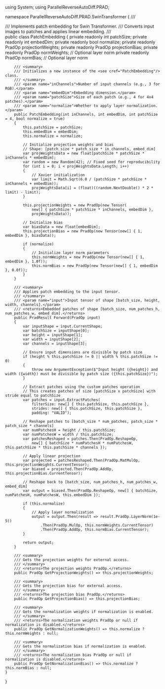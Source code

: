 ﻿using System;
using ParallelReverseAutoDiff.PRAD;

namespace ParallelReverseAutoDiff.PRAD.SwinTransformer
{
    /// <summary>
    /// Implements patch embedding for Swin Transformer.
    /// Converts input images to patches and applies linear embedding.
    /// </summary>
    public class PatchEmbedding
    {
        private readonly int patchSize;
        private readonly int embedDim;
        private readonly bool normalize;
        private readonly PradOp projectionWeights;
        private readonly PradOp projectionBias;
        private readonly PradOp normWeights; // Optional layer norm
        private readonly PradOp normBias;    // Optional layer norm

        /// <summary>
        /// Initializes a new instance of the <see cref="PatchEmbedding"/> class.
        /// </summary>
        /// <param name="inChannels">Number of input channels (e.g., 3 for RGB).</param>
        /// <param name="embedDim">Embedding dimension.</param>
        /// <param name="patchSize">Size of each patch (e.g., 4 for 4x4 patches).</param>
        /// <param name="normalize">Whether to apply layer normalization.</param>
        public PatchEmbedding(int inChannels, int embedDim, int patchSize = 4, bool normalize = true)
        {
            this.patchSize = patchSize;
            this.embedDim = embedDim;
            this.normalize = normalize;

            // Initialize projection weights and bias
            // Shape: [patch_size * patch_size * in_channels, embed_dim]
            var projWeightsData = new float[patchSize * patchSize * inChannels * embedDim];
            var random = new Random(42); // Fixed seed for reproducibility
            for (int i = 0; i < projWeightsData.Length; i++)
            {
                // Xavier initialization
                var limit = Math.Sqrt(6.0 / (patchSize * patchSize * inChannels + embedDim));
                projWeightsData[i] = (float)((random.NextDouble() * 2 * limit) - limit);
            }

            this.projectionWeights = new PradOp(new Tensor(
                new[] { patchSize * patchSize * inChannels, embedDim },
                projWeightsData));

            // Initialize bias
            var biasData = new float[embedDim];
            this.projectionBias = new PradOp(new Tensor(new[] { 1, embedDim }, biasData));

            if (normalize)
            {
                // Initialize layer norm parameters
                this.normWeights = new PradOp(new Tensor(new[] { 1, embedDim }, 1.0f));
                this.normBias = new PradOp(new Tensor(new[] { 1, embedDim }, 0.0f));
            }
        }

        /// <summary>
        /// Applies patch embedding to the input tensor.
        /// </summary>
        /// <param name="input">Input tensor of shape [batch_size, height, width, channels].</param>
        /// <returns>Embedded patches of shape [batch_size, num_patches_h, num_patches_w, embed_dim].</returns>
        public PradResult Forward(PradOp input)
        {
            var inputShape = input.CurrentShape;
            var batchSize = inputShape[0];
            var height = inputShape[1];
            var width = inputShape[2];
            var channels = inputShape[3];

            // Ensure input dimensions are divisible by patch size
            if (height % this.patchSize != 0 || width % this.patchSize != 0)
            {
                throw new ArgumentException($"Input height ({height}) and width ({width}) must be divisible by patch size ({this.patchSize})");
            }

            // Extract patches using the custom patches operation
            // This creates patches of size [patchSize x patchSize] with stride equal to patchSize
            var patches = input.ExtractPatches(
                filterSize: new[] { this.patchSize, this.patchSize },
                strides: new[] { this.patchSize, this.patchSize },
                padding: "VALID");

            // Reshape patches to [batch_size * num_patches, patch_size * patch_size * channels]
            var numPatchesH = height / this.patchSize;
            var numPatchesW = width / this.patchSize;
            var patchesReshaped = patches.Then(PradOp.ReshapeOp, 
                new[] { batchSize * numPatchesH * numPatchesW, this.patchSize * this.patchSize * channels });

            // Apply linear projection
            var projected = patchesReshaped.Then(PradOp.MatMulOp, this.projectionWeights.CurrentTensor);
            var biased = projected.Then(PradOp.AddOp, this.projectionBias.CurrentTensor);

            // Reshape back to [batch_size, num_patches_h, num_patches_w, embed_dim]
            var output = biased.Then(PradOp.ReshapeOp, new[] { batchSize, numPatchesH, numPatchesW, this.embedDim });

            if (this.normalize)
            {
                // Apply layer normalization
                output = output.Then(result => result.PradOp.LayerNorm(1e-5))
                    .Then(PradOp.MulOp, this.normWeights.CurrentTensor)
                    .Then(PradOp.AddOp, this.normBias.CurrentTensor);
            }

            return output;
        }

        /// <summary>
        /// Gets the projection weights for external access.
        /// </summary>
        /// <returns>The projection weights PradOp.</returns>
        public PradOp GetProjectionWeights() => this.projectionWeights;

        /// <summary>
        /// Gets the projection bias for external access.
        /// </summary>
        /// <returns>The projection bias PradOp.</returns>
        public PradOp GetProjectionBias() => this.projectionBias;

        /// <summary>
        /// Gets the normalization weights if normalization is enabled.
        /// </summary>
        /// <returns>The normalization weights PradOp or null if normalization is disabled.</returns>
        public PradOp GetNormalizationWeights() => this.normalize ? this.normWeights : null;

        /// <summary>
        /// Gets the normalization bias if normalization is enabled.
        /// </summary>
        /// <returns>The normalization bias PradOp or null if normalization is disabled.</returns>
        public PradOp GetNormalizationBias() => this.normalize ? this.normBias : null;
    }
}